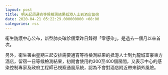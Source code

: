 ```yaml
---
layout: post
title: 明天起須通宵等候檢測結果抵港人士到酒店留宿
date: 2020-04-21 05:22:29.000000000 +08:00
categories: rss
---
```


衞生防護中心公布，新型肺炎確診個案昨日錄得「零感染」，是過去一個月以來首次。

另外，衞生署由星期三起安排需要通宵等待檢測結果的抵港人士到九龍城富豪東方酒店，留宿一日等候檢測結果，初期會使用約300至400個房間，又表示中心的感染控制專家及政府工程師已視察通風系統，認為不會對酒店附近帶來額外風險。
